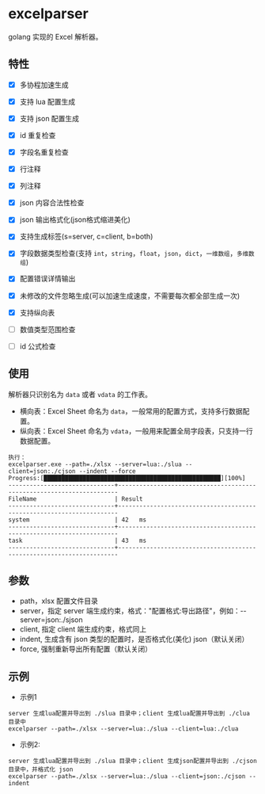 # excelparser
golang 实现的 Excel 解析器。

## 特性
- [x] 多协程加速生成
- [x] 支持 lua 配置生成
- [x] 支持 json 配置生成
- [x] id 重复检查
- [x] 字段名重复检查
- [x] 行注释
- [x] 列注释
- [x] json 内容合法性检查
- [x] json 输出格式化(json格式缩进美化)
- [x] 支持生成标签(s=server, c=client, b=both)
- [x] 字段数据类型检查(支持 `int`，`string`，`float`，`json`，`dict`，`一维数组`，`多维数组`)
- [x] 配置错误详情输出
- [x] 未修改的文件忽略生成(可以加速生成速度，不需要每次都全部生成一次)
- [x] 支持纵向表
- [ ] 数值类型范围检查
- [ ] id 公式检查


## 使用
解析器只识别名为 `data` 或者 `vdata` 的工作表。

- 横向表：Excel Sheet 命名为 `data`，一般常用的配置方式，支持多行数据配置。
- 纵向表：Excel Sheet 命名为 `vdata`，一般用来配置全局字段表，只支持一行数据配置。

```
执行：
excelparser.exe --path=./xlsx --server=lua:./slua --client=json:./cjson --indent --force
Progress:[██████████████████████████████████████████████████][100%]
------------------------------+----------------------------------------------------------------------
FileName                      | Result
------------------------------+----------------------------------------------------------------------
system                        | 42   ms
------------------------------+----------------------------------------------------------------------
task                          | 43   ms
------------------------------+----------------------------------------------------------------------
```

## 参数
- path，xlsx 配置文件目录
- server，指定 server 端生成约束，格式："配置格式:导出路径"，例如：--server=json:./sjson
- client, 指定 client 端生成约束，格式同上
- indent, 生成含有 json 类型的配置时，是否格式化(美化) json（默认关闭）
- force, 强制重新导出所有配置（默认关闭）

## 示例

- 示例1
```
server 生成lua配置并导出到 ./slua 目录中；client 生成lua配置并导出到 ./clua 目录中
excelparser --path=./xlsx --server=lua:./slua --client=lua:./clua
```

- 示例2:
```
server 生成lua配置并导出到 ./slua 目录中；client 生成json配置并导出到 ./cjson 目录中，并格式化 json
excelparser --path=./xlsx --server=lua:./slua --client=json:./cjson --indent
```
